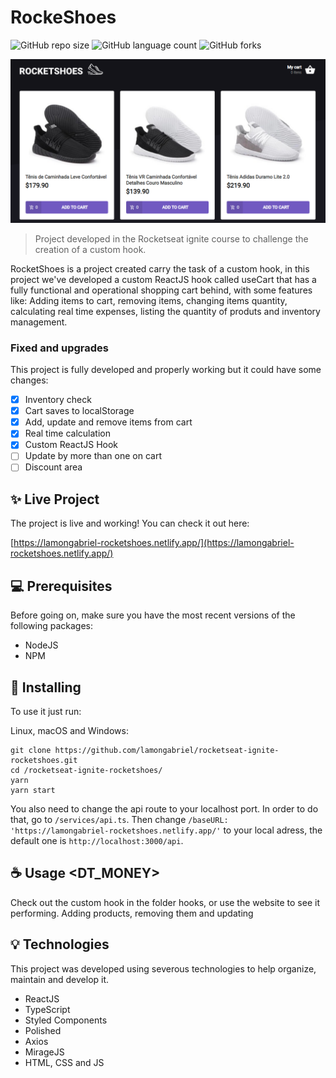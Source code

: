 # RockeShoes

![GitHub repo size](https://img.shields.io/github/repo-size/lamongabriel/rocketseat-ignite-rocketshoes?style=for-the-badge)
![GitHub language count](https://img.shields.io/github/languages/count/lamongabriel/rocketseat-ignite-rocketshoes?style=for-the-badge)
![GitHub forks](https://img.shields.io/github/forks/lamongabriel/rocketseat-ignite-rocketshoes?style=for-the-badge)

<img src="./rocketShoes.png" alt="rocketShoes">

> Project developed in the Rocketseat ignite course to challenge the creation of a custom hook.

RocketShoes is a project created carry the task of a custom hook, in this project we've developed a custom ReactJS hook called useCart that has a fully functional and operational shopping cart behind, with some features like: Adding items to cart, removing items, changing items quantity, calculating real time expenses, listing the quantity of produts and inventory management.

### Fixed and upgrades

This project is fully developed and properly working but it could have some changes:

- [x] Inventory check
- [x] Cart saves to localStorage
- [x] Add, update and remove items from cart
- [x] Real time calculation
- [x] Custom ReactJS Hook
- [ ] Update by more than one on cart
- [ ] Discount area

## ✨ Live Project

The project is live and working! You can check it out here:

[https://lamongabriel-rocketshoes.netlify.app/](https://lamongabriel-rocketshoes.netlify.app/)

## 💻 Prerequisites

Before going on, make sure you have the most recent versions of the following packages:

- NodeJS
- NPM

## 🚀 Installing <ROCKETSHOES>

To use it just run:

Linux, macOS and Windows:

```
git clone https://github.com/lamongabriel/rocketseat-ignite-rocketshoes.git
cd /rocketseat-ignite-rocketshoes/
yarn
yarn start
```

You also need to change the api route to your localhost port. In order to do that, go to `/services/api.ts`. Then change `/baseURL: 'https://lamongabriel-rocketshoes.netlify.app/'` to your local adress, the default one is `http://localhost:3000/api`.

## ☕ Usage <DT_MONEY>

Check out the custom hook in the folder hooks, or use the website to see it performing. Adding products, removing them and updating

## 💡 Technologies

This project was developed using severous technologies to help organize, maintain and develop it.

- ReactJS
- TypeScript
- Styled Components
- Polished
- Axios
- MirageJS
- HTML, CSS and JS
